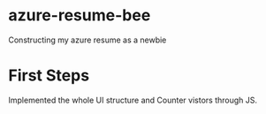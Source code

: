 # azure-resume-bee
Constructing my azure resume as a newbie

# First Steps
Implemented the whole UI structure and Counter vistors through JS.
